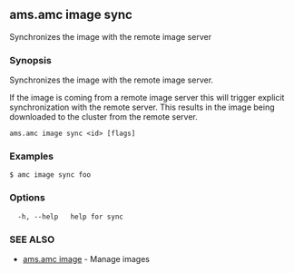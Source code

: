 ## ams.amc image sync

Synchronizes the image with the remote image server

### Synopsis

Synchronizes the image with the remote image server.

If the image is coming from a remote image server this will trigger explicit
synchronization with the remote server. This results in the image being
downloaded to the cluster from the remote server.


```
ams.amc image sync <id> [flags]
```

### Examples

```
$ amc image sync foo
```

### Options

```
  -h, --help   help for sync
```

### SEE ALSO

* [ams.amc image](ams.amc_image.md)	 - Manage images

